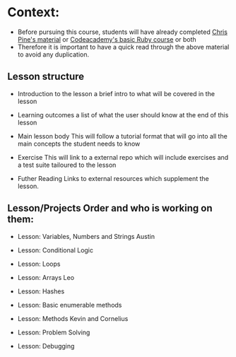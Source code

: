 # Context:
- Before pursuing this course, students will have already completed [Chris Pine's material](https://pine.fm/LearnToProgram/) or [Codeacademy's basic Ruby course](https://www.codecademy.com/learn/ruby) or both
- Therefore it is important to have a quick read through the above material to avoid any duplication.


## Lesson structure
- Introduction to the lesson
   a brief intro to what will be covered in the lesson
- Learning outcomes
  a list of what the user should know at the end of this lesson
  
- Main lesson body
  This will follow a tutorial format that will go into all the main concepts the student needs to know
- Exercise
  This will link to a external repo which will include exercises and a test suite tailoured to the lesson
- Futher Reading
  Links to external resources which supplement the lesson.
  
  
## Lesson/Projects Order and who is working on them:

* Lesson: Variables, Numbers and Strings
    Austin
    
* Lesson: Conditional Logic

* Lesson: Loops

* Lesson: Arrays
    Leo
    
* Lesson: Hashes

* Lesson: Basic enumerable methods

* Lesson: Methods
  Kevin and Cornelius
  
* Lesson: Problem Solving

* Lesson: Debugging

